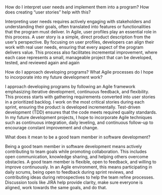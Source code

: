 How do I interpret user needs and implement them into a program? How does creating “user stories” help with this?

Interpreting user needs requires actively engaging with stakeholders and understanding their goals, often translated into features or functionalities that the program must deliver. In Agile, user profiles play an essential role in this process. A user story is a simple, direct product description from the user’s perspective. By focusing on user profiles, developers can align their work with real user needs, ensuring that every aspect of the program delivers value. This process also facilitates incremental improvement, where each case represents a small, manageable project that can be developed, tested, and reviewed again and again

How do I approach developing programs? What Agile processes do I hope to incorporate into my future development work?

I approach developing programs by following an Agile framework emphasizing iterative development, continuous feedback, and flexibility. This process starts with gathering requirements converted into user stories in a prioritized backlog. I work on the most critical stories during each sprint, ensuring the product is developed incrementally. Test-driven development (TDD) ensures that the code meets required quality standards. In my future development projects, I hope to incorporate Agile techniques such as continuous integration, daily leveling, and continuous follow-up to encourage constant improvement and change.

What does it mean to be a good team member in software development?

Being a good team member in software development means actively contributing to team goals while promoting collaboration. This includes open communication, knowledge sharing, and helping others overcome obstacles. A good team member is flexible, open to feedback, and willing to improve continuously. In an Agile environment, this means participating in daily scrums, being open to feedback during sprint reviews, and contributing ideas during retrospectives to help the team refine processes. Discussion tools like JIRA help provide clarity, make sure everyone is aligned, work towards the same goals, and do that.
